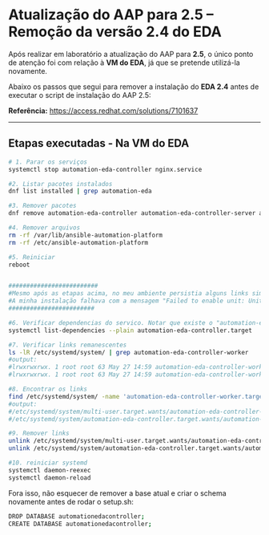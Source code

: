 # Atualização do AAP para 2.5 – Remoção da versão 2.4 do EDA

Após realizar em laboratório a atualização do AAP para **2.5**, o único ponto de atenção foi com relação à **VM do EDA**, já que se pretende utilizá-la novamente.

Abaixo os passos que segui para remover a instalação do **EDA 2.4** antes de executar o script de instalação do AAP 2.5:

**Referência:** https://access.redhat.com/solutions/7101637

---

## Etapas executadas - Na VM do EDA

```bash
# 1. Parar os serviços
systemctl stop automation-eda-controller nginx.service

#2. Listar pacotes instalados
dnf list installed | grep automation-eda

#3. Remover pacotes
dnf remove automation-eda-controller automation-eda-controller-server automation-eda-controller-ui

#4. Remover arquivos
rm -rf /var/lib/ansible-automation-platform
rm -rf /etc/ansible-automation-platform

#5. Reiniciar
reboot 


#########################
#Mesmo após as etapas acima, no meu ambiente persistia alguns links simbólicos que precisei remover na mão. 
#A minha instalação falhava com a mensagem "Failed to enable unit: Unit file automation-eda-controller-worker.target does not exist."
########################

#6. Verificar dependencias do servico. Notar que existe o "automation-eda-controller-worker.target" na lista
systemctl list-dependencies --plain automation-eda-controller.target

#7. Verificar links remanescentes
ls -lR /etc/systemd/system/ | grep automation-eda-controller-worker
#output:
#lrwxrwxrwx. 1 root root 63 May 27 14:59 automation-eda-controller-worker.target -> /usr/lib/systemd/system/automation-eda-controller-worker.target
#lrwxrwxrwx. 1 root root 63 May 27 14:59 automation-eda-controller-worker.target -> /usr/lib/systemd/system/automation-eda-controller-worker.target

#8. Encontrar os links
find /etc/systemd/system/ -name 'automation-eda-controller-worker.target'
#output:
#/etc/systemd/system/multi-user.target.wants/automation-eda-controller-worker.target
#/etc/systemd/system/automation-eda-controller.target.wants/automation-eda-controller-worker.target

#9. Remover links
unlink /etc/systemd/system/multi-user.target.wants/automation-eda-controller-worker.target
unlink /etc/systemd/system/automation-eda-controller.target.wants/automation-eda-controller-worker.target

#10. reiniciar systemd
systemctl daemon-reexec
systemctl daemon-reload
```

Fora isso, não esquecer de remover a base atual e criar o schema novamente antes de rodar o setup.sh:
```bash
DROP DATABASE automationedacontroller;
CREATE DATABASE automationedacontroller;
```
